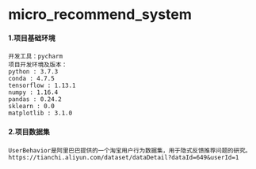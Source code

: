 # micro_recommend_system

#### 1.项目基础环境
```
开发工具：pycharm
项目开发环境及版本： 
python : 3.7.3
conda : 4.7.5
tensorflow : 1.13.1
numpy : 1.16.4
pandas : 0.24.2
sklearn : 0.0
matplotlib : 3.1.0
```
#### 2.项目数据集
```
UserBehavior是阿里巴巴提供的一个淘宝用户行为数据集，用于隐式反馈推荐问题的研究。
https://tianchi.aliyun.com/dataset/dataDetail?dataId=649&userId=1
```
